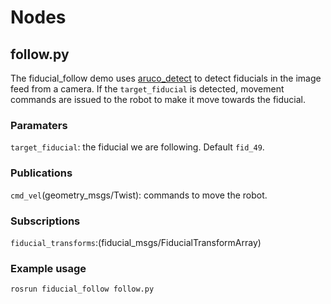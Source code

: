 

# Nodes

## follow.py

The fiducial_follow demo uses [aruco_detect](http://wiki.ros.org/aruco_detect)
to detect fiducials in the image feed from a camera.  If the `target_fiducial`
is detected, movement commands are issued to the robot to make it move towards
the fiducial.


### Paramaters

`target_fiducial`: the fiducial we are following. Default `fid_49`.

### Publications

`cmd_vel`(geometry_msgs/Twist): commands to move the robot.

### Subscriptions

`fiducial_transforms`:(fiducial_msgs/FiducialTransformArray)

### Example usage

    rosrun fiducial_follow follow.py


